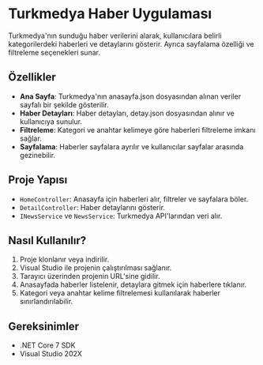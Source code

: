 # Turkmedya Haber Uygulaması

Turkmedya'nın sunduğu haber verilerini alarak, kullanıcılara belirli kategorilerdeki haberleri ve detaylarını gösterir. Ayrıca sayfalama özelliği ve filtreleme seçenekleri sunar.

## Özellikler

- **Ana Sayfa**: Turkmedya'nın anasayfa.json dosyasından alınan veriler sayfalı bir şekilde gösterilir.
- **Haber Detayları**: Haber detayları, detay.json dosyasından alınır ve kullanıcıya sunulur.
- **Filtreleme**: Kategori ve anahtar kelimeye göre haberleri filtreleme imkanı sağlar.
- **Sayfalama**: Haberler sayfalara ayrılır ve kullanıcılar sayfalar arasında gezinebilir.

## Proje Yapısı

- `HomeController`: Anasayfa için haberleri alır, filtreler ve sayfalara böler.
- `DetailController`: Haber detaylarını gösterir.
- `INewsService` ve `NewsService`: Turkmedya API'larından veri alır.

## Nasıl Kullanılır?

1. Proje klonlanır veya indirilir.
2. Visual Studio ile projenin çalıştırılması sağlanır.
3. Tarayıcı üzerinden projenin URL'sine gidilir.
4. Anasayfada haberler listelenir, detaylara gitmek için haberlere tıklanır.
5. Kategori veya anahtar kelime filtrelemesi kullanılarak haberler sınırlandırılabilir.

## Gereksinimler

- .NET Core 7 SDK
- Visual Studio 202X


